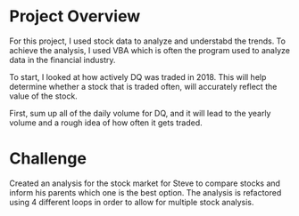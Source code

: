 # Project Overview

For this project, I used stock data to analyze and understabd the trends. To achieve the analysis, I used VBA which is often the program used to analyze data in the financial industry.

To start, I looked at how actively DQ was traded in 2018. This will help determine whether a stock that is traded often, will accurately reflect the value of the stock. 

First, sum up all of the daily volume for DQ, and it will lead to the yearly volume and a rough idea of how often it gets traded.

# Challenge
Created an analysis for the stock market for Steve to compare stocks and inform his parents which one is the best option.
The analysis is refactored using 4 different loops in order to allow for multiple stock analysis. 
